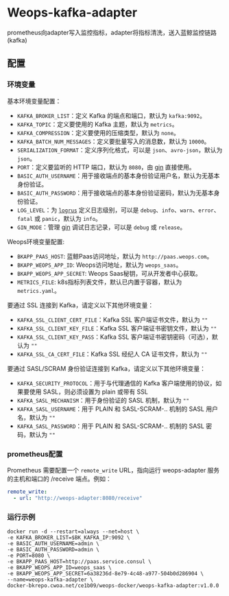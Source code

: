# Weops-kafka-adapter
prometheus向adapter写入监控指标，adapter将指标清洗，送入蓝鲸监控链路(kafka)

## 配置

### 环境变量
基本环境变量配置：
- `KAFKA_BROKER_LIST`：定义 Kafka 的端点和端口，默认为 `kafka:9092`。
- `KAFKA_TOPIC`：定义要使用的 Kafka 主题，默认为 `metrics`。
- `KAFKA_COMPRESSION`：定义要使用的压缩类型，默认为 `none`。
- `KAFKA_BATCH_NUM_MESSAGES`：定义要批量写入的消息数，默认为 `10000`。
- `SERIALIZATION_FORMAT`：定义序列化格式，可以是 `json`、`avro-json`，默认为 `json`。
- `PORT`：定义要监听的 HTTP 端口，默认为 `8080`，由 [gin](https://github.com/gin-gonic/gin) 直接使用。
- `BASIC_AUTH_USERNAME`：用于接收端点的基本身份验证用户名，默认为无基本身份验证。
- `BASIC_AUTH_PASSWORD`：用于接收端点的基本身份验证密码，默认为无基本身份验证。
- `LOG_LEVEL`：为 [`logrus`](https://github.com/sirupsen/logrus) 定义日志级别，可以是 `debug`、`info`、`warn`、`error`、`fatal` 或 `panic`，默认为 `info`。
- `GIN_MODE`：管理 [gin](https://github.com/gin-gonic/gin) 调试日志记录，可以是 `debug` 或 `release`。

Weops环境变量配置:
- `BKAPP_PAAS_HOST`: 蓝鲸Paas访问地址，默认为 `http://paas.weops.com`。
- `BKAPP_WEOPS_APP_ID`: Weops访问地址，默认为 `weops_saas`。
- `BKAPP_WEOPS_APP_SECRET`: Weops Saas秘钥，可从开发者中心获取。
- `METRICS_FILE`: k8s指标列表文件，默认已内置于容器，默认为 `metrics.yaml`。



要通过 SSL 连接到 Kafka，请定义以下其他环境变量：
- `KAFKA_SSL_CLIENT_CERT_FILE`：Kafka SSL 客户端证书文件，默认为 `""`
- `KAFKA_SSL_CLIENT_KEY_FILE`：Kafka SSL 客户端证书密钥文件，默认为 `""`
- `KAFKA_SSL_CLIENT_KEY_PASS`：Kafka SSL 客户端证书密钥密码（可选），默认为 `""`
- `KAFKA_SSL_CA_CERT_FILE`：Kafka SSL 经纪人 CA 证书文件，默认为 `""`

要通过 SASL/SCRAM 身份验证连接到 Kafka，请定义以下其他环境变量：
- `KAFKA_SECURITY_PROTOCOL`：用于与代理通信的 Kafka 客户端使用的协议，如果要使用 SASL，则必须设置为 plain 或带有 SSL
- `KAFKA_SASL_MECHANISM`：用于身份验证的 SASL 机制，默认为 `""`
- `KAFKA_SASL_USERNAME`：用于 PLAIN 和 SASL-SCRAM-.. 机制的 SASL 用户名，默认为 `""`
- `KAFKA_SASL_PASSWORD`：用于 PLAIN 和 SASL-SCRAM-.. 机制的 SASL 密码，默认为 `""`

### prometheus配置

Prometheus 需要配置一个 `remote_write` URL，指向运行 weops-adapter 服务的主机和端口的 /receive 端点。例如：
```yaml
remote_write:
  - url: "http://weops-adapter:8080/receive"
```

### 运行示例
```shell
docker run -d --restart=always --net=host \
-e KAFKA_BROKER_LIST=$BK_KAFKA_IP:9092 \
-e BASIC_AUTH_USERNAME=admin \
-e BASIC_AUTH_PASSWORD=admin \
-e PORT=8080 \
-e BKAPP_PAAS_HOST=http://paas.service.consul \
-e BKAPP_WEOPS_APP_ID=weops_saas \
-e BKAPP_WEOPS_APP_SECRET=6a38236d-8e79-4c48-a977-504b0d286904 \
--name=weops-kafka-adapter \
docker-bkrepo.cwoa.net/ce1b09/weops-docker/weops-kafka-adapter:v1.0.0
```